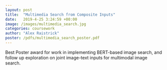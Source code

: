 ```yaml
---
layout: post
title:  "Multimedia Search from Composite Inputs"
date:   2019-4-25 3:24:59 +00:00
image: /images/multimedia_search.jpg
categories: coursework
author: "Alex Raistrick"
poster: /pdfs/multimedia_search_poster.pdf
---
```


Best Poster award for work in implementing BERT-based image search, and follow up exploration on joint
image-text inputs for multimodal image search.